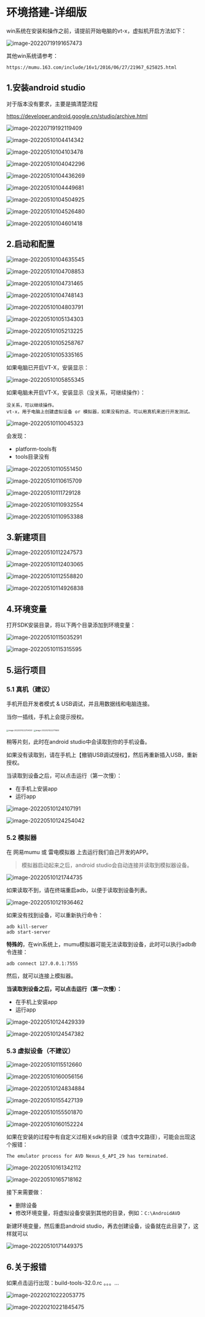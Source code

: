 # 环境搭建-详细版

win系统在安装和操作之前，请提前开始电脑的vt-x，虚拟机开启方法如下：

![image-20220719191657473](assets/image-20220719191657473.png)

其他win系统请参考：

```
https://mumu.163.com/include/16v1/2016/06/27/21967_625825.html
```







## 1.安装android studio

对于版本没有要求，主要是搞清楚流程

https://developer.android.google.cn/studio/archive.html

![image-20220719192119409](assets/image-20220719192119409.png)



![image-20220510104414342](assets/image-20220510104414342.png)



![image-20220510104103478](assets/image-20220510104103478.png)



![image-20220510104042296](assets/image-20220510104042296.png)

![image-20220510104436269](assets/image-20220510104436269.png)

![image-20220510104449681](assets/image-20220510104449681.png)

![image-20220510104504925](assets/image-20220510104504925.png)

![image-20220510104526480](assets/image-20220510104526480.png)

![image-20220510104601418](assets/image-20220510104601418.png)





## 2.启动和配置

![image-20220510104635545](assets/image-20220510104635545.png)



![image-20220510104708853](assets/image-20220510104708853.png)

![image-20220510104731465](assets/image-20220510104731465.png)

![image-20220510104748143](assets/image-20220510104748143.png)

![image-20220510104803791](assets/image-20220510104803791.png)

![image-20220510105134303](assets/image-20220510105134303.png)

![image-20220510105213225](assets/image-20220510105213225.png)

![image-20220510105258767](assets/image-20220510105258767.png)

![image-20220510105335165](assets/image-20220510105335165.png)



如果电脑已开启VT-X，安装显示：

![image-20220510105855345](assets/image-20220510105855345.png)



如果电脑未开启VT-X，安装显示（没关系，可继续操作）：

```
没关系，可以继续操作。
vt-x，用于电脑上创建虚拟设备 or 模拟器，如果没有的话，可以用真机来进行开发测试。
```

![image-20220510110045323](assets/image-20220510110045323.png)



会发现：

- platform-tools有
- tools目录没有



![image-20220510110551450](assets/image-20220510110551450.png)



![image-20220510110615709](assets/image-20220510110615709.png)

![image-20220510111729128](assets/image-20220510111729128.png)

![image-20220510110932554](assets/image-20220510110932554.png)

![image-20220510110953388](assets/image-20220510110953388.png)



## 3.新建项目

![image-20220510112247573](assets/image-20220510112247573.png)



![image-20220510112403065](assets/image-20220510112403065.png)

![image-20220510112558820](assets/image-20220510112558820.png)



![image-20220510114926838](assets/image-20220510114926838.png)



## 4.环境变量

打开SDK安装目录，将以下两个目录添加到环境变量：

![image-20220510115035291](assets/image-20220510115035291.png)

![image-20220510115315595](assets/image-20220510115315595.png)





## 5.运行项目

### 5.1 真机（建议）

手机开启开发者模式 & USB调试，并且用数据线和电脑连接。



当你一插线，手机上会提示授权。

<img src="assets/image-20220210222754550.png" alt="image-20220210222754550" style="zoom:33%;" />

<img src="assets/image-20220210222711669.png" alt="image-20220210222711669" style="zoom:33%;" />



稍等片刻，此时在android studio中会读取到你的手机设备。



如果没有读取到，请在手机上【撤销USB调试授权】，然后再重新插入USB，重新授权。



当读取到设备之后，可以点击运行（第一次慢）：

- 在手机上安装app
- 运行app

![image-20220510124107191](assets/image-20220510124107191.png)

![image-20220510124254042](assets/image-20220510124254042.png)





### 5.2 模拟器

在 网易mumu 或 雷电模拟器 上去运行我们自己开发的APP。

> 模拟器启动起来之后，android studio会自动连接并读取到模拟器设备。

![image-20220510121744735](assets/image-20220510121744735.png)



如果读取不到，请在终端重启adb，以便于读取到设备列表。

![image-20220510121936462](assets/image-20220510121936462.png)

如果没有找到设备，可以重新执行命令：

```
adb kill-server
adb start-server
```



**特殊的**，在win系统上，mumu模拟器可能无法读取到设备，此时可以执行adb命令连接：

```
adb connect 127.0.0.1:7555
```

然后，就可以连接上模拟器。



**当读取到设备之后，可以点击运行（第一次慢）：**

- 在手机上安装app
- 运行app

![image-20220510124429339](assets/image-20220510124429339.png)

![image-20220510124547382](assets/image-20220510124547382.png)





### 5.3 虚拟设备（不建议）

![image-20220510115512660](assets/image-20220510115512660.png)



![image-20220510160056156](assets/image-20220510160056156.png)



![image-20220510124834884](assets/image-20220510124834884.png)

![image-20220510155427139](assets/image-20220510155427139.png)

![image-20220510155501870](assets/image-20220510155501870.png)

![image-20220510160152224](assets/image-20220510160152224.png)



如果在安装的过程中有自定义过相关sdk的目录（或含中文路径），可能会出现这个报错：

```
The emulator process for AVD Nexus_6_API_29 has terminated.
```

![image-20220510161342112](assets/image-20220510161342112.png)

![image-20220510165718162](assets/image-20220510165718162.png)

接下来需要做：

- 删除设备
- 修改环境变量，将虚拟设备安装到其他的目录，例如：`C:\AndroidAVD`

新建环境变量，然后重启android studio，再去创建设备，设备就在此目录了，这样就可以

![image-20220510171449375](assets/image-20220510171449375.png)









## 6.关于报错

如果点击运行出现：build-tools-32.0.rc 。。。...

![image-20220210222053775](assets/image-20220210222053775.png)



![image-20220210221845475](assets/image-20220210221845475.png)

















































